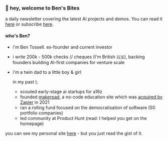 ### 👋 hey, welcome to Ben's Bites
a daily newsletter covering the latest AI projects and demos. You can read it [here](https://bensbites.beehiiv.com/) or subscribe [here](https://www.bensbites.co/).

#### who's Ben?
- i'm Ben Tossell. ex-founder and current investor
- i write 200k - 500k checks // cheques (I'm British 🇬🇧), backing founders building AI-first companies for venture scale
- i'm a twin dad to a little boy & girl

	in my past I;
	- scouted early-stage ai startups for a16z
	- founded [makerpad](https://makerpad.zapier.com/), a no-code education site which was [acquired by Zapier](https://techcrunch.com/2021/03/08/zapier-buys-no-code-focused-makerpad-in-its-first-acquisition/) in 2021
	- ran a rolling fund focused on the democratisation of software (50 portfolio companies)
	- led community at Product Hunt (read: I helped you get on the homepage)

you can see my personal site [here](https://bentossell.com/) - but you just read the gist of it.
